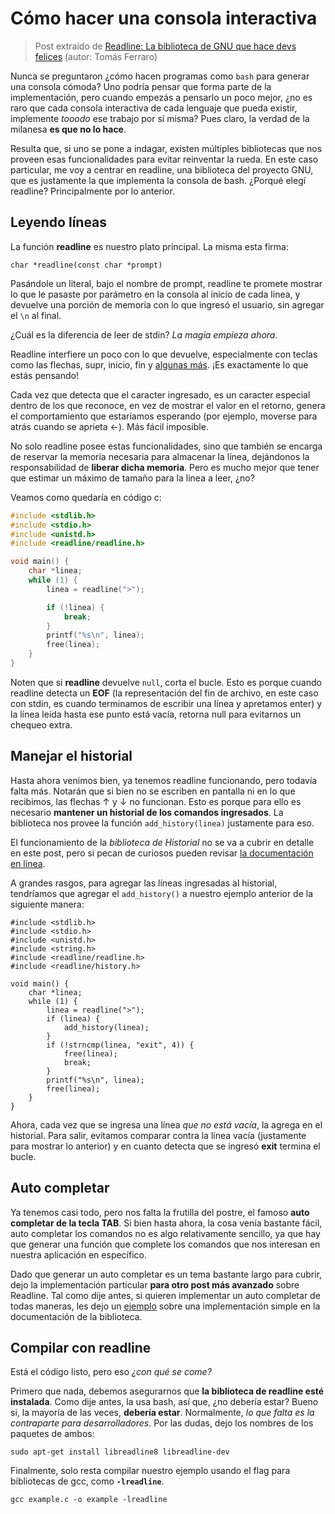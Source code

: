 # Cómo hacer una consola interactiva

> Post extraído de
> [Readline: La biblioteca de GNU que hace devs felices](https://faq.utnso.com.ar/guia-consola-interactiva)
> (autor: Tomás Ferraro)

Nunca se preguntaron ¿cómo hacen programas como `bash` para generar una consola
cómoda? Uno podría pensar que forma parte de la implementación, pero cuando
empezás a pensarlo un poco mejor, ¿no es raro que cada consola interactiva de
cada lenguaje que pueda existir, implemente _tooodo_ ese trabajo por sí misma?
Pues claro, la verdad de la milanesa **es que no lo hace**.

Resulta que, si uno se pone a indagar, existen múltiples bibliotecas que nos
proveen esas funcionalidades para evitar reinventar la rueda. En este caso
particular, me voy a centrar en readline, una biblioteca del proyecto GNU, que
es justamente la que implementa la consola de bash. ¿Porqué elegí readline?
Principalmente por lo anterior.

## Leyendo líneas

La función **readline** es nuestro plato principal. La misma esta firma:

```c:no-line-numbers
char *readline(const char *prompt)
```

Pasándole un literal, bajo el nombre de prompt, readline te promete mostrar lo
que le pasaste por parámetro en la consola al inicio de cada linea, y devuelve
una porción de memoria con lo que ingresó el usuario, sin agregar el `\n` al
final.

¿Cuál es la diferencia de leer de stdin? _La magia empieza ahora_.

Readline interfiere un poco con lo que devuelve, especialmente con teclas como
las flechas, supr, inicio, fin y
[algunas más](https://tiswww.case.edu/php/chet/readline/readline.html#SEC3). ¡Es
exactamente lo que estás pensando!

Cada vez que detecta que el caracter ingresado, es un caracter especial dentro
de los que reconoce, en vez de mostrar el valor en el retorno, genera el
comportamiento que estaríamos esperando (por ejemplo, moverse para atrás cuando
se aprieta ←). Más fácil imposible.

No solo readline posee estas funcionalidades, sino que también se encarga de
reservar la memoria necesaria para almacenar la línea, dejándonos la
responsabilidad de **liberar dicha memoria**. Pero es mucho mejor que tener que
estimar un máximo de tamaño para la linea a leer, ¿no?

Veamos como quedaría en código c:

```c
#include <stdlib.h>
#include <stdio.h>
#include <unistd.h>
#include <readline/readline.h>

void main() {
    char *linea;
    while (1) {
        linea = readline(">");

        if (!linea) {
            break;
        }
        printf("%s\n", linea);
        free(linea);
    }
}
```

Noten que si **readline** devuelve `null`, corta el bucle. Esto es porque cuando
readline detecta un **EOF** (la representación del fin de archivo, en este caso
con stdin, es cuando terminamos de escribir una línea y apretamos enter) y la
línea leída hasta ese punto está vacía, retorna null para evitarnos un chequeo
extra.

## Manejar el historial

Hasta ahora venimos bien, ya tenemos readline funcionando, pero todavía falta
más. Notarán que si bien no se escriben en pantalla ni en lo que recibimos, las
flechas ↑ y ↓ no funcionan. Esto es porque para ello es necesario **mantener un
historial de los comandos ingresados**. La biblioteca nos provee la función
`add_history(linea)` justamente para eso.

El funcionamiento de la _biblioteca de Historial_ no se va a cubrir en detalle
en este post, pero si pecan de curiosos pueden revisar
[la documentación en línea](https://cnswww.cns.cwru.edu/php/chet/readline/history.html).

A grandes rasgos, para agregar las líneas ingresadas al historial, tendríamos
que agregar el `add_history()` a nuestro ejemplo anterior de la siguiente
manera:

```c{6,12-18}
#include <stdlib.h>
#include <stdio.h>
#include <unistd.h>
#include <string.h>
#include <readline/readline.h>
#include <readline/history.h>

void main() {
    char *linea;
    while (1) {
        linea = readline(">");
        if (linea) {
            add_history(linea);
        }
        if (!strncmp(linea, "exit", 4)) {
            free(linea);
            break;
        }
        printf("%s\n", linea);
        free(linea);
    }
}
```

Ahora, cada vez que se ingresa una línea _que no está vacía_, la agrega en el
historial. Para salir, evitamos comparar contra la línea vacía (justamente para
mostrar lo anterior) y en cuanto detecta que se ingresó **exit** termina el
bucle.

## Auto completar

Ya tenemos casi todo, pero nos falta la frutilla del postre, el famoso **auto
completar de la tecla TAB**. Si bien hasta ahora, la cosa venía bastante fácil,
auto completar los comandos no es algo relativamente sencillo, ya que hay que
generar una función que complete los comandos que nos interesan en nuestra
aplicación en específico.

Dado que generar un auto completar es un tema bastante largo para cubrir, dejo
la implementación particular **para otro post más avanzado** sobre Readline. Tal
como dije antes, si quieren implementar un auto completar de todas maneras, les
dejo un [ejemplo](http://web.mit.edu/gnu/doc/html/rlman_2.html#SEC40) sobre una
implementación simple en la documentación de la biblioteca.

## Compilar con readline

Está el código listo, pero eso _¿con qué se come?_

Primero que nada, debemos asegurarnos que **la biblioteca de readline esté
instalada**. Como dije antes, la usa bash, así que, ¿no debería estar? Bueno si,
la mayoría de las veces, **debería estar**. Normalmente, _lo que falta es la
contraparte para desarrolladores_. Por las dudas, dejo los nombres de los
paquetes de ambos:

```bash:no-line-numbers
sudo apt-get install libreadline8 libreadline-dev
```

Finalmente, solo resta compilar nuestro ejemplo usando el flag para bibliotecas
de gcc, como **`-lreadline`**.

```bash:no-line-numbers
gcc example.c -o example -lreadline
```
